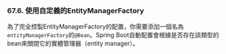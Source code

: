 ### 67.6. 使用自定義的EntityManagerFactory

為了完全控製EntityManagerFactory的配置，你需要添加一個名為`entityManagerFactory`的`@Bean`。Spring Boot自動配置會根據是否存在該類型的bean來關閉它的實體管理器（entity manager）。
